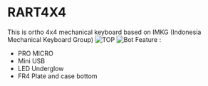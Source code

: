 # RART4X4
This is ortho 4x4 mechanical keyboard based on IMKG (Indonesia Mechanical Keyboard Group)
![TOP](https://user-images.githubusercontent.com/30220306/100748142-8aa5a080-3415-11eb-9b22-77f38d4dd891.png)
![Bot](https://user-images.githubusercontent.com/30220306/100748217-a1e48e00-3415-11eb-8988-ec96929cf6cf.png)
Feature :
* PRO MICRO 
* Mini USB
* LED Underglow
* FR4 Plate and case bottom
